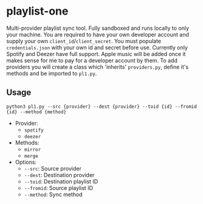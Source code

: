 # playlist-one
Multi-provider playlist sync tool. Fully sandboxed and runs locally to only your machine. You are required to have your own developer account and supply your own `client_id`/`client_secret`. You must populate `credentials.json` with your own id and secret before use. Currently only Spotify and Deezer have full support. Apple music will be added once it makes sense for me to pay for a developer account by them. To add providers you will create a class which 'inherits' `providers.py`, define it's methods and be imported to `pl1.py`.
## Usage
`python3 pl1.py --src {provider} --dest {provider} --toid {id} --fromid {id} --method {method}`  
- Provider:
  - `spotify`
  - `deezer`
- Methods:
  - `mirror`
  - `merge`
- Options:
  - `--src`: Source provider
  - `--dest`: Destination provider
  - `--toid`: Destination playlist ID
  - `--fromid`: Source playlist ID
  - `--method`: Sync method
